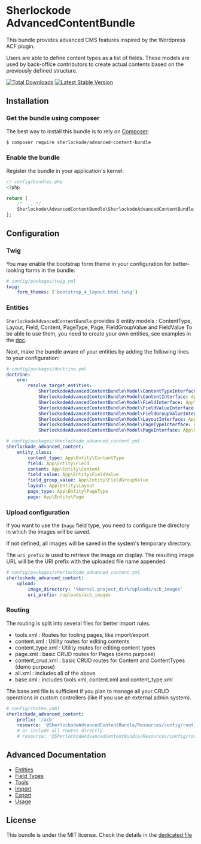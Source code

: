 # Sherlockode AdvancedContentBundle

This bundle provides advanced CMS features inspired by the Wordpress ACF plugin.

Users are able to define content types as a list of fields.
These models are used by back-office contributors to create actual contents based on the previously defined structure.

[![Total Downloads](https://poser.pugx.org/sherlockode/advanced-content-bundle/downloads)](https://packagist.org/packages/sherlockode/advanced-content-bundle)
[![Latest Stable Version](https://poser.pugx.org/sherlockode/advanced-content-bundle/v/stable)](https://packagist.org/packages/sherlockode/advanced-content-bundle)

Installation
------------

### Get the bundle using composer

The best way to install this bundle is to rely on [Composer](https://getcomposer.org/):

```bash
$ composer require sherlockode/advanced-content-bundle
```

### Enable the bundle

Register the bundle in your application's kernel:

```php
// config/bundles.php
<?php

return [
    /* ... */
    Sherlockode\AdvancedContentBundle\SherlockodeAdvancedContentBundle::class => ['all' => true],
];

```

Configuration
-------------

### Twig

You may enable the bootstrap form theme in your configuration for better-looking forms in the bundle:

```yaml
# config/packages/twig.yml
twig:
    form_themes: ['bootstrap_4_layout.html.twig']
```

### Entities

`SherlockodeAdvancedContentBundle` provides 8 entity models : ContentType, Layout, Field, Content, PageType, Page, FieldGroupValue and FieldValue
To be able to use them, you need to create your own entities, see examples in the [doc](Resources/doc/entities.md).

Next, make the bundle aware of your entities by adding the following lines to your configuration:

```yaml
# config/packages/doctrine.yml
doctrine:
    orm:
        resolve_target_entities:
            SherlockodeAdvancedContentBundle\Model\ContentTypeInterface: App\Entity\ContentType
            SherlockodeAdvancedContentBundle\Model\ContentInterface: App\Entity\Content
            SherlockodeAdvancedContentBundle\Model\FieldInterface: App\Entity\Field
            SherlockodeAdvancedContentBundle\Model\FieldValueInterface: App\Entity\FieldValue
            SherlockodeAdvancedContentBundle\Model\FieldGroupValueInterface: App\Entity\FieldGroupValue
            SherlockodeAdvancedContentBundle\Model\LayoutInterface: App\Entity\Layout
            SherlockodeAdvancedContentBundle\Model\PageTypeInterface: App\Entity\PageType
            SherlockodeAdvancedContentBundle\Model\PageInterface: App\Entity\Page
```

```yaml
# config/packages/sherlockode_advanced_content.yml
sherlockode_advanced_content:
    entity_class:
        content_type: App\Entity\ContentType
        field: App\Entity\Field
        content: App\Entity\Content
        field_value: App\Entity\FieldValue
        field_group_value: App\Entity\FieldGroupValue
        layout: App\Entity\Layout
        page_type: App\Entity\PageType
        page: App\Entity\Page
```


### Upload configuration

If you want to use the `Image` field type, you need to configure the directory in which the images will be saved.

If not defined, all images will be saved in the system's temporary directory.

The `uri_prefix` is used to retrieve the image on display.
The resulting image URL will be the URI prefix with the uploaded file name appended.

```yaml
# config/packages/sherlockode_advanced_content.yml
sherlockode_advanced_content:
    upload:
        image_directory: '%kernel.project_dir%/uploads/acb_images'
        uri_prefix: /uploads/acb_images
```

### Routing

The routing is split into several files for better import rules.

* tools.xml : Routes for tooling pages, like import/export
* content.xml : Utility routes for editing contents
* content_type.xml : Utility routes for editing content types
* page.xml : basic CRUD routes for Pages (demo purpose)
* content_crud.xml : basic CRUD routes for Content and ContentTypes (demo purpose)
* all.xml : includes all of the above
* base.xml : includes tools.xml, content.xml and content_type.xml

The base.xml file is sufficient if you plan to manage all your CRUD operations in custom controllers
(like if you use an external admin system).

```yaml
# config/routes.yaml
sherlockode_advanced_content:
    prefix: '/acb'
    resource: '@SherlockodeAdvancedContentBundle/Resources/config/routing/base.xml'
    # or include all routes directly
    # resource: '@SherlockodeAdvancedContentBundle/Resources/config/routing/all.xml'
```

## Advanced Documentation

- [Entities](Resources/doc/entities.md)
- [Field Types](Resources/doc/field_types.md)
- [Tools](Resources/doc/tools.md)
- [Import](Resources/doc/import.md)
- [Export](Resources/doc/export.md)
- [Usage](Resources/doc/usage.md)


## License

This bundle is under the MIT license. Check the details in the [dedicated file](LICENSE)
